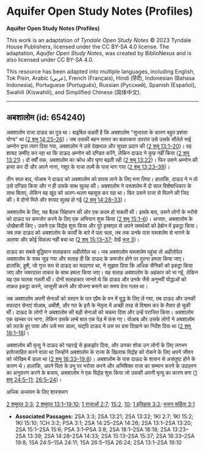 # Aquifer Open Study Notes (Profiles)

**Aquifer Open Study Notes (Profiles)**

This work is an adaptation of *Tyndale Open Study Notes* © 2023 Tyndale House Publishers, licensed under the CC BY\-SA 4\.0 license. The adaptation, *Aquifer Open Study Notes*, was created by BiblioNexus and is also licensed under CC BY\-SA 4\.0\.

This resource has been adapted into multiple languages, including English, Tok Pisin, Arabic (عربي), French (Français), Hindi (हिंदी), Indonesian (Bahasa Indonesia), Portuguese (Português), Russian (Русский), Spanish (Español), Swahili (Kiswahili), and Simplified Chinese (简体中文).



--------------------------------

## अबशालोम (id: 654240)

अबशालोम राजा दाऊद का पुत्र था। बाइबिल कहती है कि अबशालोम "सुन्दरता के कारण बहुत प्रशंसा योग्य" था ([2 शमू 14:25–26](https://ref.ly/2Sam14:25-2Sam14:26))। जब उसकी बहन तामार का बलात्कार उपरांत उसे उसके सौतेले भाई अम्नोन द्वारा त्याग दिया गया, अबशालोम ने उसे देखभाल और सुरक्षा प्रदान की ([2 शमू 13:1–20](https://ref.ly/2Sam13:1-2Sam13:20))। वह शायद उम्मीद कर रहा था कि दाऊद अम्नोन को दण्डित करेंगे, लेकिन दाऊद ने कुछ नहीं किया ([2 शमू 13:21](https://ref.ly/2Sam13:21))। दो वर्षों तक, अबशालोम का क्रोध और घृणा बढ़ती रही ([2 शमू 13:22](https://ref.ly/2Sam13:22))। फिर उसने अम्नोन की हत्या कर दी और अपने नाना, गशूर के राजा तल्मै के पास भाग गया ([2 शमू 13:23–39](https://ref.ly/2Sam13:23-2Sam13:39))।

तीन साल बाद, योआब ने दाऊद को अबशालोम को वापस लाने के लिए मना लिया। हालांकि, दाऊद ने न तो उसे दण्डित किया और न ही उसके साथ सुलह की। अबशालोम ने यरूशलेम में दो साल विशेषाधिकार के साथ बिताए, लेकिन वह खुद को अलग\-थलग महसूस कर रहा था। फिर उसने राजा से मिलने की जिद की। वे दोनों मिले और शायद सुलह हो गई ([2 शमू 14:28–33](https://ref.ly/2Sam14:28-2Sam14:33))।

अबशालोम के लिए, यह बैठक सिंहासन की ओर एक कदम हो सकती थी। इसके बाद, उसने लोगों के भरोसे को दाऊद पर कमजोर करने के लिए एक अभियान शुरू किया ([2 शमू 15:1–6](https://ref.ly/2Sam15:1-2Sam15:6))। अन्ततः, अबशालोम के धोखेबाजी किए। उसने एक विद्रोह शुरू किया और पूरे इस्राएल से अपने समर्थकों को हेब्रोन में इकट्ठा किया। जब तक दाऊद को अबशालोम के कार्यों के बारे में पता चला, तब तक उनके पास यरूशलेम से भागने के अलावा और कोई विकल्प नहीं बचा था ([2 शमू 15:13–37](https://ref.ly/2Sam15:13-2Sam15:37); देखें [भज 3](https://ref.ly/Ps3:1-Ps3:8))।

दाऊद का सबसे बुद्धिमान सलाहकार अहीतोपेल था। जब अबशालोम यरूशलेम पहुंचा तो अहीतोपेल अबशालोम के साथ जुड़ गया और सलाह दी कि दाऊद के कमजोर होने पर तुरन्त हमला किया जाए। हालांकि, हूशै, जो गुप्त रूप से दाऊद का मददगार था, ने सुझाव दिया कि अधिक सैनिकों को इकट्ठा किया जाए और जबरदस्त ताकत के साथ हमला किया जाए। यह सलाह अबशालोम के अहंकार को भा गई, लेकिन यह एक घातक गलती थी। दोनों सलाहकार जानते थे कि दाऊद और उनके जैसे अनुभवी योद्धाओं को ताकत इकट्ठा करने, जासूसी करने और योजना बनाने का समय देना गलत था।

जब अबशालोम अपनी सेनाओं को यरदन के पार एप्रैम के वन में युद्ध के लिए ले गया, तब दाऊद और उनकी वफादार सेनाएं योआब, अबीशै, और गत के इत्तै के नेतृत्व में अच्छी तरह से विश्राम कर के तैयार हो चुकी थीं। दाऊद के लोगों ने अबशालोम की बड़ी सेनाओं को चकमा दिया और उन्हें पराजित किया। अबशालोम एक खच्चर पर भागा, लेकिन उसके लम्बे बाल एक पेड़ में फंस गए। योआब और उसके लोगों ने अबशालोम को लटके हुए पाया और उसे मार डाला, यद्यपि दाऊद ने उस पर दया दिखाने का निर्देश दिया था ([2 शमू 18:1–18](https://ref.ly/2Sam18:1-2Sam18:18))।

अबशालोम की मृत्यु ने दाऊद को गहराई से झकझोर दिया, और उनका शोक उन लोगों के लिए लगभग हतोत्साहित करने वाला था जिन्होंने अबशालोम के राज्य के खिलाफ विद्रोह को रोकने के लिए अपने जीवन को जोखिम में डाला था ([2 शमू 18:33–19:8](https://ref.ly/2Sam18:33-2Sam19:8))। अबशालोम के पास दाऊद के शासन से असंतुष्ट होने के कारण थे। हालांकि, अपने पिता के प्रभु पर भरोसा करने और अभिषिक्त राजा का सम्मान करने के उदाहरण का अनुसरण करने के बजाय, अबशालोम ने एक विद्रोह शुरू किया जो उसकी अपनी मृत्यु का कारण बना ([1 शमू 24:5–11](https://ref.ly/1Sam24:5-1Sam24:11); [26:5–24](https://ref.ly/1Sam26:5-1Sam26:24))।

अधिक अध्ययन के लिए शास्त्रभाग

[2 शमूएल 3:3](https://ref.ly/2Sam3:3); [2 शमूएल 13:1–19:10](https://ref.ly/2Sam13:1-2Sam19:10); [1 राजाओं 2:7](https://ref.ly/1Kgs2:7); [15:2](https://ref.ly/1Kgs15:2), [10](https://ref.ly/1Kgs15:10); [1 इतिहास 3:2](https://ref.ly/1Chr3:2); [भजन सहिंता 3:1](https://ref.ly/Ps3:1)

* **Associated Passages:** 2SA 3:3; 2SA 13:21; 2SA 13:22; 1KI 2:7; 1KI 15:2; 1KI 15:10; 1CH 3:2; PSA 3:1; 2SA 14:25–2SA 14:26; 2SA 13:1–2SA 13:20; 2SA 15:1–2SA 15:6; PSA 3:1–PSA 3:8; 2SA 18:1–2SA 18:18; 2SA 13:23–2SA 13:39; 2SA 14:28–2SA 14:33; 2SA 15:13–2SA 15:37; 2SA 18:33–2SA 19:8; 1SA 24:5–1SA 24:11; 1SA 26:5–1SA 26:24; 2SA 13:1–2SA 19:10

